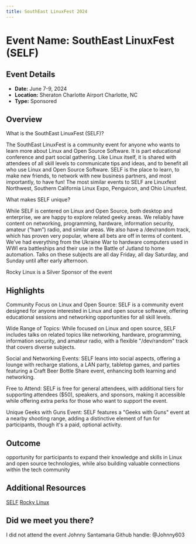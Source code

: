 ```yaml
---
title: SouthEast LinuxFest 2024
---
```

# Event Name: SouthEast LinuxFest (SELF)

## Event Details
- **Date:** June 7-9, 2024
- **Location:** Sheraton Charlotte Airport
Charlotte, NC
- **Type:** Sponsored

## Overview
What is the SouthEast LinuxFest (SELF)?

The SouthEast LinuxFest is a community event for anyone who wants to learn more about Linux and Open Source Software. It is part educational conference and part social gathering. Like Linux itself, it is shared with attendees of all skill levels to communicate tips and ideas, and to benefit all who use Linux and Open Source Software.  SELF is the place to learn, to make new friends, to network with new business partners, and most importantly, to have fun!   The most similar events to SELF are Linuxfest Northwest, Southern California Linux Expo, Penguicon, and Ohio Linuxfest.

What makes SELF unique?

While SELF is centered on Linux and Open Source, both desktop and enterprise, we are happy to explore related geeky areas.   We reliably have content on networking, programming, hardware, information security, amateur (“ham”) radio, and similar areas.   We also have a /dev/random track, which has proven very popular, where all bets are off in terms of content.  We’ve had everything from the Ukraine War to hardware computers used in WWI era battleships and their use in the Battle of Jutland to home automation.   Talks on these subjects are all day Friday, all day Saturday, and Sunday until after early afternoon.

Rocky Linux is a Silver Sponsor of the event

## Highlights
Community Focus on Linux and Open Source: SELF is a community event designed for anyone interested in Linux and open source software, offering educational sessions and networking opportunities for all skill levels.

Wide Range of Topics: While focused on Linux and open source, SELF includes talks on related topics like networking, hardware, programming, information security, and amateur radio, with a flexible "/dev/random" track that covers diverse subjects.

Social and Networking Events: SELF leans into social aspects, offering a lounge with recharge stations, a LAN party, tabletop games, and parties featuring a Craft Beer Bottle Share event, enhancing both learning and networking.

Free to Attend: SELF is free for general attendees, with additional tiers for supporting attendees ($50), speakers, and sponsors, making it accessible while offering extra perks for those who want to support the event.

Unique Geeks with Guns Event: SELF features a "Geeks with Guns" event at a nearby shooting range, adding a distinctive element of fun for participants, though it's a paid, optional activity.


## Outcome
 opportunity for participants to expand their knowledge and skills in Linux and open source technologies, while also building valuable connections within the tech community

## Additional Resources
[SELF](https://southeastlinuxfest.org/)
[Rocky Linux](https://rockylinux.org/)

## Did we meet you there?
I did not attend the event
Johnny Santamaria
Github handle: @Johnny603
